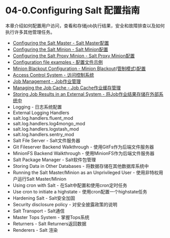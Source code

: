 # 04-0.Configuring Salt 配置指南

本章介绍如何配置用户访问，查看和存储job执行结果，安全和故障排查以及如何执行许多其他管理任务。

- [Configuring the Salt Master - Salt Master配置](https://github.com/watermelonbig/SaltStack-Chinese-ManualBook/blob/master/chapter04/04-1-0.Configuring-the-Salt-Master-Salt-Master配置.md)
- [Configuring the Salt Minion - Salt Minion配置](https://github.com/watermelonbig/SaltStack-Chinese-ManualBook/blob/master/chapter04/04-2-0.Configuring-the-Salt-Minion-Salt-Minion配置.md)
- [Configuring the Salt Proxy Minion - Salt Proxy Minion配置](https://github.com/watermelonbig/SaltStack-Chinese-ManualBook/blob/master/chapter04/04-3-0.Configuring-the-Salt-Proxy-Minion.md)
- [Configuration file examples - 配置文件示例](https://github.com/watermelonbig/SaltStack-Chinese-ManualBook/blob/master/chapter04/04-4-0.Configuration-File-Examples.md)
- [Minion Blackout Configuration - Minion Blackout(管制模式)配置](https://github.com/watermelonbig/SaltStack-Chinese-ManualBook/blob/master/chapter04/04-5-0.Minion-Blackout-Configuration.md)
- [Access Control System - 访问控制系统](https://github.com/watermelonbig/SaltStack-Chinese-ManualBook/blob/master/chapter04/04-6-0.Access-Control-System.md)
- [Job Management - Job作业管理](https://github.com/watermelonbig/SaltStack-Chinese-ManualBook/blob/master/chapter04/04-7-0.Job-JobCache-JobResult-Management.md)
- [Managing the Job Cache - Job Cache作业缓存管理](https://github.com/watermelonbig/SaltStack-Chinese-ManualBook/blob/master/chapter04/04-7-0.Job-JobCache-JobResult-Management.md#MANAGING-THE-JOB-CACHE)
- [Storing Job Results in an External System - 将Job作业结果存储在外部系统中](https://github.com/watermelonbig/SaltStack-Chinese-ManualBook/blob/master/chapter04/04-7-0.Job-JobCache-JobResult-Management.md#STORING-JOB-RESULTS-IN-AN-EXTERNAL-SYSTEM)
- Logging - 日志系统配置
- External Logging Handlers
- salt.log.handlers.fluent_mod
- salt.log.handlers.log4mongo_mod
- salt.log.handlers.logstash_mod
- salt.log.handlers.sentry_mod
- Salt File Server - Salt文件服务器
- Git Fileserver Backend Walkthrough - 使用GitFs作为后端文件服务器
- MinionFS Backend Walkthrough - 使用MinionFS作为后端文件服务器
- Salt Package Manager - Salt软件包管理
- Storing Data in Other Databases - 将数据存储在其他数据库系统中
- Running the Salt Master/Minion as an Unprivileged User - 使用非特权用户运行Salt Master/Minion
- Using cron with Salt - 在Salt中配置和使用cron定时任务
- Use cron to initiate a highstate - 使用cron配置一个highstate任务
- Hardening Salt - Salt安全加固
- Security disclosure policy - 对安全披露政策的说明
- Salt Transport - Salt通信
- Master Tops System - 掌握Tops系统
- Returners - Salt Returners返回数据
- Renderers - Salt 渲染
